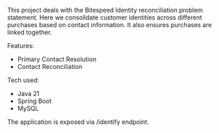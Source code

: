 This project deals with the Bitespeed Identity reconciliation problem statement. Here we consolidate customer identities across different purchases based on contact information. It also ensures purchases are linked together.

Features:
- Primary Contact Resolution
- Contact Reconciliation

Tech used:
- Java 21
- Spring Boot
- MySQL

The application is exposed via /identify endpoint.